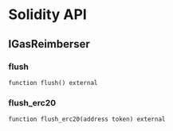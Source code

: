 # Solidity API

## IGasReimberser

### flush

```solidity
function flush() external
```

### flush_erc20

```solidity
function flush_erc20(address token) external
```

